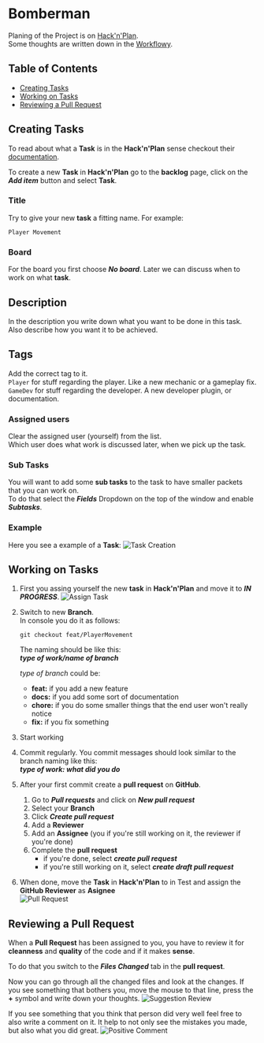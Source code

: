 # Bomberman 

Planing of the Project is on [Hack'n'Plan](https://app.hacknplan.com/p/94601).  
Some thoughts are written down in the [Workflowy](https://workflowy.com/s/bomberman/o4nDcUpt60HgfnmS).

## Table of Contents
- [Creating Tasks](#creating-tasks)
- [Working on Tasks](#working-on-tasks)
- [Reviewing a Pull Request](#reviewing-a-pull-request)

## Creating Tasks
To read about what a **Task** is in the **Hack'n'Plan** sense checkout their [documentation](https://hacknplan.com/knowledge-base/anatomy-of-a-task/).  

To create a new **Task** in **Hack'n'Plan** go to the **backlog** page, click on the ***Add item*** button and select **Task**.  

### Title
Try to give your new **task** a fitting name. For example:  
```
Player Movement
```
### Board
For the board you first choose ***No board***. Later we can discuss when to work on what **task**.

## Description
In the description you write down what you want to be done in this task. Also describe how you want it to be achieved.

## Tags
Add the correct tag to it.  
```Player``` for stuff regarding the player. Like a new mechanic or a gameplay fix.  
```GameDev``` for stuff regarding the developer. A new developer plugin, or documentation.
### Assigned users
Clear the assigned user (yourself) from the list.  
Which user does what work is discussed later, when we pick up the task.

### Sub Tasks
You will want to add some **sub tasks** to the task to have smaller packets that you can work on.  
To do that select the ***Fields*** Dropdown on the top of the window and enable ***Subtasks***.

### Example

Here you see a example of a **Task**:
![Task Creation](/Documentation/TaskCreation.png)

## Working on Tasks

1. First you assing yourself the new **task** in **Hack'n'Plan** and move it to ***IN PROGRESS***.
![Assign Task](/Documentation/AssignTask.png)

2. Switch to new **Branch**.  
    In console you do it as follows:

    ``` shell
    git checkout feat/PlayerMovement
    ```
    The naming should be like this:  
    ***type of work/name of branch***

    *type of branch* could be:
    - **feat:** if you add a new feature
    - **docs:** if you add some sort of documentation
    - **chore:** if you do some smaller things that the end user won't really notice 
    - **fix:** if you fix something

3. Start working
4. Commit regularly. You commit messages should look similar to the branch naming like this:  
        ***type of work: what did you do***

5. After your first commit create a **pull request** on **GitHub**.  
    1. Go to ***Pull requests*** and click on ***New pull request***
    2. Select your **Branch**
    3. Click ***Create pull request***
    4. Add a **Reviewer**
    5. Add an **Assignee** (you if you're still working on it, the reviewer if you're done)
    6. Complete the **pull request**
        - if you're done, select ***create pull request***
        - if you're still working on it, select ***create draft pull request***

6. When done, move the **Task** in **Hack'n'Plan** to in Test and assign the **GitHub Reviewer** as **Asignee**   
    ![Pull Request](/Documentation/PullRequest.png)


## Reviewing a Pull Request

When a **Pull Request** has been assigned to you, you have to review it for **cleanness** and **quality** of the code and if it makes **sense**.

To do that you switch to the ***Files Changed*** tab in the **pull request**.

Now you can go through all the changed files and look at the changes. If you see something that bothers you, move the mouse to that line, press the **+** symbol and write down your thoughts.
![Suggestion Review](/Documentation/SuggestionReview.png)

If you see something that you think that person did very well feel free to also write a comment on it. It help to not only see the mistakes you made, but also what you did great.
![Positive Comment](/Documentation/PositiveComment.png)

